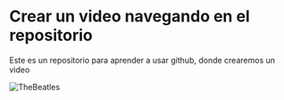 # Crear un video navegando en el repositorio

Este es un repositorio para aprender a usar github, donde crearemos un video 








![TheBeatles](https://upload.wikimedia.org/wikipedia/en/thumb/4/42/Beatles_-_Abbey_Road.jpg/250px-Beatles_-_Abbey_Road.jpg)

